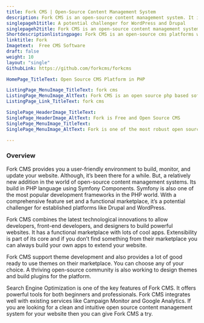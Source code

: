 ```yaml
---
title: Fork CMS | Open-Source Content Management System
description: Fork CMS is an open-source content management system. It is another CMS to the list of PHP CMS. It's a potential challenger for WordPress and Drupal.
singlepageh1title: A potential challenger for WordPress and Drupal
singlepageh2title: Fork CMS is an open-source content management system with an intuitive and user-friendly interface.
Shortdescriptionlistingpage: Fork CMS is an open-source cms platforms with an intuitive and user-friendly interface.
linktitle: Fork
Imagetext:  Free CMS Software 
draft: false
weight: 10
layout: "single"
GithubLink: https://github.com/forkcms/forkcms

HomePage_TitleText: Open Source CMS Platform in PHP

ListingPage_MenuImage_TitleText: fork cms
ListingPage_MenuImage_AltText: Fork CMS is an open source php based software
ListingPage_Link_TitleText: fork cms

SinglePage_HeaderImage_TitleText: 
SinglePage_HeaderImage_AltText: Fork is Free and Open Source CMS
SinglePage_MenuImage_TitleText: 
SinglePage_MenuImage_AltText: Fork is one of the most robust open source CMS.

---
```


### Overview

Fork CMS provides you a user-friendly environment to build, monitor, and update your website. Although, it’s been there for a while. But, a relatively new addition in the world of open-source content management systems. Its build in PHP language using Symfony Components. Symfony is also one of the most popular development frameworks in the PHP world. With a comprehensive feature set and a functional marketplace, it’s a potential challenger for established platforms like Drupal and WordPress.

Fork CMS combines the latest technological innovations to allow developers, front-end developers, and designers to build powerful websites. It has a functional marketplace with lots of cool apps. Extensibility is part of its core and if you don’t find something from their marketplace you can always build your own apps to extend your website.

Fork CMS support theme development and also provides a lot of good ready to use themes on their marketplace. You can choose any of your choice. A thriving open-source community is also working to design themes and build plugins for the platform.

Search Engine Optimization is one of the key features of Fork CMS. It offers powerful tools for both beginners and professionals. Fork CMS integrates well with existing services like Campaign Monitor and Google Analytics. If you are looking for a clean and intuitive open source content management system for your website then you can give Fork CMS a try.
